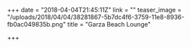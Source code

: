+++
date = "2018-04-04T21:45:11Z"
link = ""
teaser_image = "/uploads/2018/04/04/38281867-5b7dc4f6-3759-11e8-8936-fb0ac049835b.png"
title = "Garza Beach Lounge"

+++
